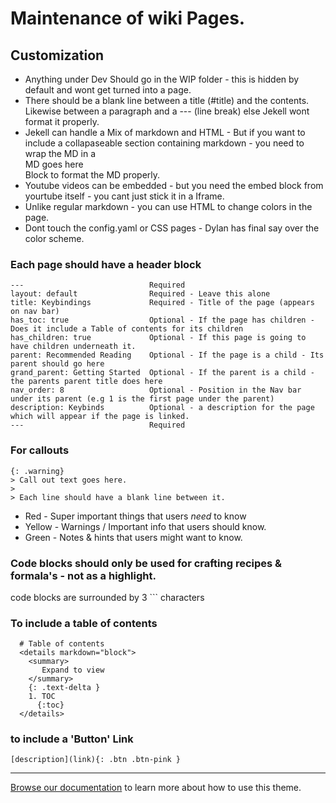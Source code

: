 # Maintenance of wiki Pages.


## Customization

* Anything under Dev Should go in the WIP folder - this is hidden by default and wont get turned into a page.
* There should be a blank line between a title (#title) and the contents. Likewise between a paragraph and a --- (line break) else Jekell wont format it properly.
* Jekell can handle a Mix of markdown and HTML - But if you want to include a collapaseable section containing markdown - you need to wrap the MD in a <div class="Info" markdown="1"> MD goes here </div> Block to format the MD properly.
* Youtube videos can be embedded  - but you need the embed block from yourtube itself - you cant just stick it in a Iframe.
* Unlike regular markdown - you can use HTML to change colors in the page.
* Dont touch the config.yaml or CSS pages - Dylan has final say over the color scheme.

### Each page should have a header block
```
---                            Required
layout: default                Required - Leave this alone
title: Keybindings             Required - Title of the page (appears on nav bar)
has_toc: true                  Optional - If the page has children - Does it include a Table of contents for its children
has_children: true             Optional - If this page is going to have children underneath it.
parent: Recommended Reading    Optional - If the page is a child - Its parent should go here
grand_parent: Getting Started  Optional - If the parent is a child - the parents parent title does here
nav_order: 8                   Optional - Position in the Nav bar under its parent (e.g 1 is the first page under the parent) 
description: Keybinds          Optional - a description for the page which will appear if the page is linked.
---                            Required
```

### For callouts
```
{: .warning}
> Call out text goes here.
>
> Each line should have a blank line between it.

```
* Red - Super important things that users *need* to know
* Yellow - Warnings / Important info that users should know.
* Green - Notes & hints that users might want to know.

### Code blocks should only be used for crafting recipes & formala's - not as a highlight.

code blocks are surrounded by 3 ``` characters

### To include a table of contents
```
  # Table of contents
  <details markdown="block">
    <summary>
       Expand to view
    </summary>
    {: .text-delta }
    1. TOC
      {:toc}
  </details>
```

### to include a 'Button' Link
```
[description](link){: .btn .btn-pink }
```


----

[^1]: [It can take up to 10 minutes for changes to your site to publish after you push the changes to GitHub](https://docs.github.com/en/pages/setting-up-a-github-pages-site-with-jekyll/creating-a-github-pages-site-with-jekyll#creating-your-site).


[Browse our documentation][Just the Docs] to learn more about how to use this theme.

[Jekyll]: https://jekyllrb.com

[Just the Docs]: https://just-the-docs.github.io/just-the-docs/

[GitHub Pages]: https://docs.github.com/en/pages

[Bundler]: https://bundler.io

[`jekyll-default-layout`]: https://github.com/benbalter/jekyll-default-layout

[`jekyll-seo-tag`]: https://jekyll.github.io/jekyll-seo-tag
